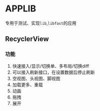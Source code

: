 # APPLIB

专用于测试、实现`lib`,`libfast`的应用

## RecyclerView

### 功能
1. 快速接入/显示/切换单、多布局/切换diff
2. 可以接入刷新接口，在设置数据后停止刷新
3. 空视图、头视图、脚视图
4. 加载更多、重载
5. 动画
6. 拖拽
7. 展开
